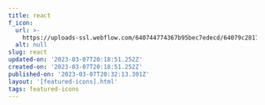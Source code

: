 ```yaml
---
title: react
f_icon:
  url: >-
    https://uploads-ssl.webflow.com/640744774367b95bec7edecd/64079c28178876002d7f5460_icon-react.svg
  alt: null
slug: react
updated-on: '2023-03-07T20:18:51.252Z'
created-on: '2023-03-07T20:18:51.252Z'
published-on: '2023-03-07T20:32:13.301Z'
layout: '[featured-icons].html'
tags: featured-icons
---
```



